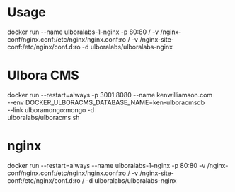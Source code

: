 # Usage
docker run --name ulboralabs-1-nginx -p 80:80 /
 -v /nginx-conf/nginx.conf:/etc/nginx/nginx.conf:ro /
 -v /nginx-site-conf:/etc/nginx/conf.d:ro -d ulboralabs/ulboralabs-nginx

# Ulbora CMS
docker run --restart=always -p 3001:8080 --name kenwilliamson.com \
--env DOCKER_ULBORACMS_DATABASE_NAME=ken-ulboracmsdb \
--link ulboramongo:mongo -d  \
ulboralabs/ulboracms sh


# nginx
docker run --restart=always --name ulboralabs-1-nginx -p 80:80 -v /nginx-conf/nginx.conf:/etc/nginx/nginx.conf:ro /
-v /nginx-site-conf:/etc/nginx/conf.d:ro / 
-d ulboralabs/ulboralabs-nginx